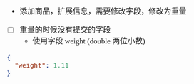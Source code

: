 <span  style="font-family: Simsun,serif; font-size: 17px; ">

- 添加商品，扩展信息，需要修改字段，修改为重量
- [ ] 重量的时候没有提交的字段
    - 使用字段 weight (double 两位小数)

~~~json
{
  "weight": 1.11
}
~~~

</span>